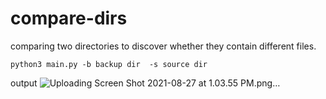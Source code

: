 
# compare-dirs

comparing two directories to discover whether they contain different files.

```python3 main.py -b backup dir  -s source dir```

output
![Uploading Screen Shot 2021-08-27 at 1.03.55 PM.png…]()
